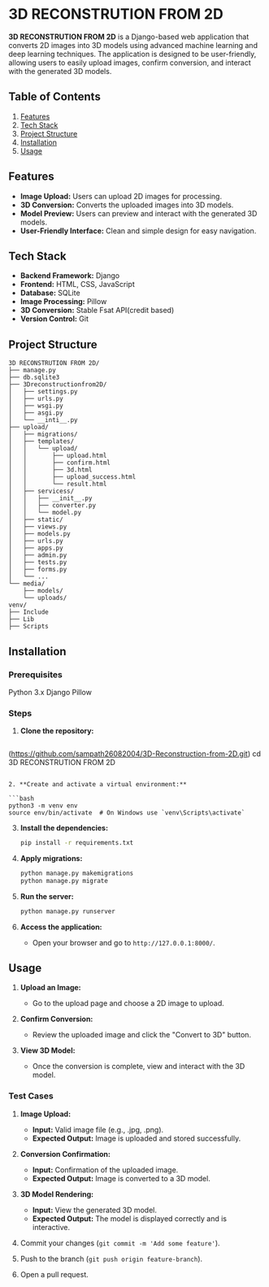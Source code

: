 # 3D RECONSTRUTION FROM 2D

**3D RECONSTRUTION FROM 2D** is a Django-based web application that converts 2D images into 3D models using advanced machine learning and deep learning techniques. The application is designed to be user-friendly, allowing users to easily upload images, confirm conversion, and interact with the generated 3D models.

## Table of Contents

1. [Features](#features)
2. [Tech Stack](#tech-stack)
3. [Project Structure](#project-structure)
4. [Installation](#installation)
5. [Usage](#usage)

## Features

- **Image Upload:** Users can upload 2D images for processing.
- **3D Conversion:** Converts the uploaded images into 3D models.
- **Model Preview:** Users can preview and interact with the generated 3D models.
- **User-Friendly Interface:** Clean and simple design for easy navigation.

## Tech Stack

- **Backend Framework:** Django
- **Frontend:** HTML, CSS, JavaScript
- **Database:** SQLite 
- **Image Processing:** Pillow
- **3D Conversion:** Stable Fsat API(credit based)
- **Version Control:** Git

## Project Structure

```plaintext
3D RECONSTRUTION FROM 2D/
├── manage.py
├── db.sqlite3
├── 3Dreconstructionfrom2D/
│   ├── settings.py
│   ├── urls.py
│   ├── wsgi.py
│   ├── asgi.py
│   └── __inti__.py
├── upload/
│   ├── migrations/
│   ├── templates/
│   │   └── upload/
│   │       ├── upload.html
│   │       ├── confirm.html
│   │       ├── 3d.html
│   │       ├── upload_success.html
│   │       └── result.html
│   ├── servicess/
│   │   ├── __init__.py
│   │   ├── converter.py
│   │   └── model.py
│   ├── static/
│   ├── views.py
│   ├── models.py
│   ├── urls.py
│   ├── apps.py
│   ├── admin.py
│   ├── tests.py
│   ├── forms.py
│   └── ...
└── media/
    ├── models/
    └── uploads/
venv/
├── Include
├── Lib
├── Scripts
```

## Installation

### Prerequisites

Python 3.x
Django
Pillow

### Steps

1. **Clone the repository:**

   ```bash
(https://github.com/sampath26082004/3D-Reconstruction-from-2D.git)
cd 3D RECONSTRUTION FROM 2D
   ```

2. **Create and activate a virtual environment:**

   ```bash
   python3 -m venv env
   source env/bin/activate  # On Windows use `venv\Scripts\activate`
   ```

3. **Install the dependencies:**

   ```bash
   pip install -r requirements.txt
   ```

4. **Apply migrations:**

   ```bash
   python manage.py makemigrations
   python manage.py migrate
   ```

5. **Run the server:**

   ```bash
   python manage.py runserver
   ```

6. **Access the application:**
   - Open your browser and go to `http://127.0.0.1:8000/`.

## Usage

1. **Upload an Image:**
   - Go to the upload page and choose a 2D image to upload.
  
2. **Confirm Conversion:**
   - Review the uploaded image and click the "Convert to 3D" button.

3. **View 3D Model:**
   - Once the conversion is complete, view and interact with the 3D model.


### Test Cases

1. **Image Upload:**
   - **Input:** Valid image file (e.g., .jpg, .png).
   - **Expected Output:** Image is uploaded and stored successfully.

2. **Conversion Confirmation:**
   - **Input:** Confirmation of the uploaded image.
   - **Expected Output:** Image is converted to a 3D model.

3. **3D Model Rendering:**
   - **Input:** View the generated 3D model.
   - **Expected Output:** The model is displayed correctly and is interactive.
3. Commit your changes (`git commit -m 'Add some feature'`).
4. Push to the branch (`git push origin feature-branch`).
5. Open a pull request.



